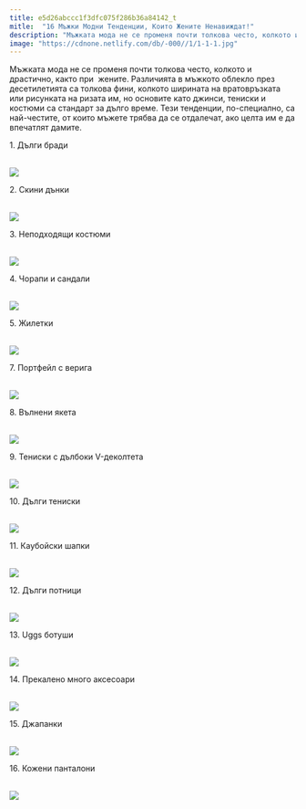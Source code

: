 ```yaml
---
title: e5d26abccc1f3dfc075f286b36a84142_t
mitle:  "16 Мъжки Модни Тенденции, Които Жените Ненавиждат!"
description: "Мъжката мода не се променя почти толкова често, колкото и драстично, както при  жените. Различията в мъжкото облекло през десетилетията са толкова фини, колкото шир"
image: "https://cdnone.netlify.com/db/-000//1/1-1-1.jpg"
---
```


 <p>Мъжката мода не се променя почти толкова често, колкото и драстично, както при  жените. Различията в мъжкото облекло през десетилетията са толкова фини, колкото ширината на вратовръзката или рисунката на ризата им, но основите като джинси, тениски и костюми са стандарт за дълго време. Тези тенденции, по-специално, са най-честите, от които мъжете трябва да се отдалечат, ако целта им е да впечатлят дамите.</p>       <p>1. Дълги бради</p> <p> <br/><img src="https://cdnone.netlify.com/db/-000//1/1-1-1.jpg"/><br/></p> <p>2. Скини дънки</p>      <p> <br/><img src="https://cdnone.netlify.com/db/-000//1/2-1-1.jpg"/><br/></p> <p>3. Неподходящи костюми</p> <p> <br/><img src="https://cdnone.netlify.com/db/-000//1/3-1-1.jpg"/><br/></p> <p>4. Чорапи и сандали</p>      <p> <br/><img src="https://cdnone.netlify.com/db/-000//1/4-2-1.jpg"/><br/></p> <p>5. Жилетки</p> <p> <br/><img src="https://cdnone.netlify.com/db/-000//1/5-2-1.jpg"/><br/></p>  <p>7. Портфейл с верига</p> <p> <br/><img src="https://cdnone.netlify.com/db/-000//1/7-2-1.jpg"/><br/></p> <p>8. Вълнени якета</p>      <p> <br/><img src="https://cdnone.netlify.com/db/-000//1/8-2-1.jpg"/><br/></p> <p>9. Тениски с дълбоки V-деколтета</p> <p> <br/><img src="https://cdnone.netlify.com/db/-000//1/9-1-1.jpg"/><br/></p> <p>10. Дълги тениски</p>      <p> <br/><img src="https://cdnone.netlify.com/db/-000//1/10-1-1.jpg"/><br/></p> <p>11. Каубойски шапки</p> <p> <br/><img src="https://cdnone.netlify.com/db/-000//1/11-2-1.jpg"/><br/></p> <p>12. Дълги потници</p> <p> <br/><img src="https://cdnone.netlify.com/db/-000//1/12-1-1.jpg"/><br/></p>  <p>13. Uggs ботуши</p> <p> <br/><img src="https://cdnone.netlify.com/db/-000//1/13-1-1.jpg"/><br/></p> <p>14. Прекалено много аксесоари</p> <p> <br/><img src="https://cdnone.netlify.com/db/-000//1/14-1-1.jpg"/><br/></p> <p>15. Джапанки</p> <p> <br/><img src="https://cdnone.netlify.com/db/-000//1/15-1-1.jpg"/><br/></p>  <p>16. Кожени панталони</p> <p> <br/><img src="https://cdnone.netlify.com/db/-000//1/16-1-1.png"/></p>       